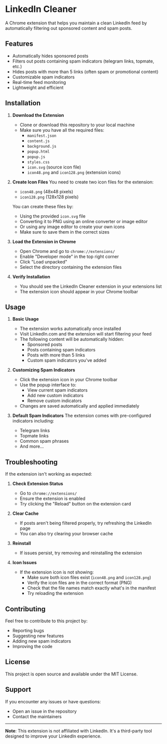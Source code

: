 # LinkedIn Cleaner

A Chrome extension that helps you maintain a clean LinkedIn feed by automatically filtering out sponsored content and spam posts.

## Features

- Automatically hides sponsored posts
- Filters out posts containing spam indicators (telegram links, topmate, etc.)
- Hides posts with more than 5 links (often spam or promotional content)
- Customizable spam indicators
- Real-time feed monitoring
- Lightweight and efficient

## Installation

1. **Download the Extension**
   - Clone or download this repository to your local machine
   - Make sure you have all the required files:
     - `manifest.json`
     - `content.js`
     - `background.js`
     - `popup.html`
     - `popup.js`
     - `styles.css`
     - `icon.svg` (source icon file)
     - `icon48.png` and `icon128.png` (extension icons)

2. **Create Icon Files**
   You need to create two icon files for the extension:
   - `icon48.png` (48x48 pixels)
   - `icon128.png` (128x128 pixels)
   
   You can create these files by:
   - Using the provided `icon.svg` file
   - Converting it to PNG using an online converter or image editor
   - Or using any image editor to create your own icons
   - Make sure to save them in the correct sizes

3. **Load the Extension in Chrome**
   - Open Chrome and go to `chrome://extensions/`
   - Enable "Developer mode" in the top right corner
   - Click "Load unpacked"
   - Select the directory containing the extension files

4. **Verify Installation**
   - You should see the LinkedIn Cleaner extension in your extensions list
   - The extension icon should appear in your Chrome toolbar

## Usage

1. **Basic Usage**
   - The extension works automatically once installed
   - Visit LinkedIn.com and the extension will start filtering your feed
   - The following content will be automatically hidden:
     - Sponsored posts
     - Posts containing spam indicators
     - Posts with more than 5 links
     - Custom spam indicators you've added

2. **Customizing Spam Indicators**
   - Click the extension icon in your Chrome toolbar
   - Use the popup interface to:
     - View current spam indicators
     - Add new custom indicators
     - Remove custom indicators
   - Changes are saved automatically and applied immediately

3. **Default Spam Indicators**
   The extension comes with pre-configured indicators including:
   - Telegram links
   - Topmate links
   - Common spam phrases
   - And more...

## Troubleshooting

If the extension isn't working as expected:

1. **Check Extension Status**
   - Go to `chrome://extensions/`
   - Ensure the extension is enabled
   - Try clicking the "Reload" button on the extension card

2. **Clear Cache**
   - If posts aren't being filtered properly, try refreshing the LinkedIn page
   - You can also try clearing your browser cache

3. **Reinstall**
   - If issues persist, try removing and reinstalling the extension

4. **Icon Issues**
   - If the extension icon is not showing:
     - Make sure both icon files exist (`icon48.png` and `icon128.png`)
     - Verify the icon files are in the correct format (PNG)
     - Check that the file names match exactly what's in the manifest
     - Try reloading the extension

## Contributing

Feel free to contribute to this project by:
- Reporting bugs
- Suggesting new features
- Adding new spam indicators
- Improving the code

## License

This project is open source and available under the MIT License.

## Support

If you encounter any issues or have questions:
- Open an issue in the repository
- Contact the maintainers

---

**Note**: This extension is not affiliated with LinkedIn. It's a third-party tool designed to improve your LinkedIn experience. 